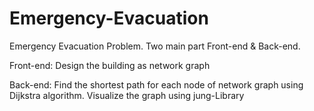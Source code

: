 # Emergency-Evacuation

Emergency Evacuation Problem. Two main part Front-end & Back-end.

Front-end: Design the building as network graph

Back-end: Find the shortest path for each node of network graph using Dijkstra algorithm. Visualize the graph using jung-Library
